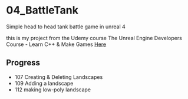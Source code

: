 # 04_BattleTank
Simple head to head tank battle game in unreal 4

this is my project from the Udemy course The Unreal Engine Developers Course - Learn C++ & Make Games [Here](https://www.udemy.com/share/1gjk4/)

## Progress
* 107 Creating & Deleting Landscapes
* 109 Adding a landscape
* 112 making low-poly landscape